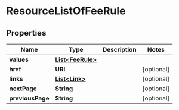 

# ResourceListOfFeeRule


## Properties

Name | Type | Description | Notes
------------ | ------------- | ------------- | -------------
**values** | [**List&lt;FeeRule&gt;**](FeeRule.md) |  | 
**href** | **URI** |  |  [optional]
**links** | [**List&lt;Link&gt;**](Link.md) |  |  [optional]
**nextPage** | **String** |  |  [optional]
**previousPage** | **String** |  |  [optional]



